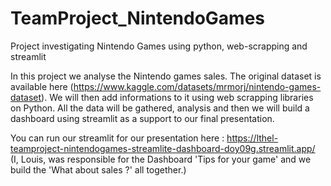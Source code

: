 # TeamProject_NintendoGames
Project investigating Nintendo Games using python, web-scrapping and streamlit

In this project we analyse the Nintendo games sales. The original dataset is available here (https://www.kaggle.com/datasets/mrmorj/nintendo-games-dataset). We will then add informations to it using web scrapping libraries on Python. All the data will be gathered, analysis and then we will build a dashboard using streamlit as a support to our final presentation.

You can run our streamlit for our presentation here : https://lthel-teamproject-nintendogames-streamlite-dashboard-doy09g.streamlit.app/
(I, Louis, was responsible for the Dashboard 'Tips for your game' and we build the 'What about sales ?' all together.)
